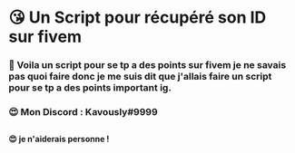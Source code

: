 # 😘 Un Script pour récupéré son ID sur fivem
### 💖 Voila un script pour se tp a des points sur fivem je ne savais pas quoi faire donc je me suis dit que j'allais faire un script pour se tp a des points important ig.
### 😍 Mon Discord : Kavously#9999
##
#### 😍 je n'aiderais personne !

